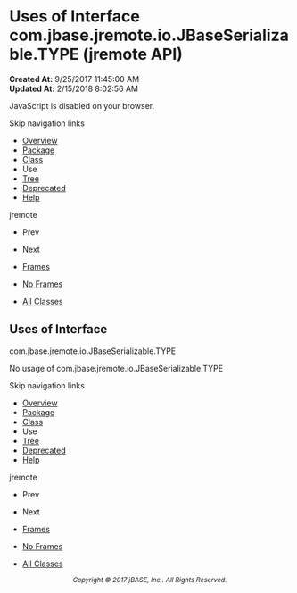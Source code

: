 # Uses of Interface com.jbase.jremote.io.JBaseSerializable.TYPE (jremote   API)

**Created At:** 9/25/2017 11:45:00 AM  
**Updated At:** 2/15/2018 8:02:56 AM  

<script type="text/javascript"><!--
    try {
        if (location.href.indexOf('is-external=true') == -1) {
            parent.document.title="Uses of Interface com.jbase.jremote.io.JBaseSerializable.TYPE (jremote   API)";
        }
    }
    catch(err) {
    }
//--></script><noscript><div>JavaScript is disabled on your browser.</div></noscript><!-- ========= START OF TOP NAVBAR ======= -->
<!--   -->
Skip navigation links
<!--   -->
- [Overview](../../../../../overview-summary.html)
- [Package](/39250-io/com_jbase_jremote_io_package-summary)
- [Class](/39226-inflow/com_jbase_jremote_io_JBaseSerializable.TYPE "interface in com.jbase.jremote.io")
- Use
- [Tree](/39250-io/com_jbase_jremote_io_package-tree)
- [Deprecated](../../../../../deprecated-list.html)
- [Help](../../../../../help-doc.html)


jremote <br>

- Prev
- Next


- [Frames](../../../../../index.html?com/jbase/jremote/io/class-use//39253-class-use/com_jbase_jremote_io_class-use_JBaseSerializable.TYPE)
- [No Frames](/39253-class-use/com_jbase_jremote_io_class-use_JBaseSerializable.TYPE)


- [All Classes](../../../../../allclasses-noframe.html)


<script type="text/javascript"><!--
  allClassesLink = document.getElementById("allclasses_navbar_top");
  if(window==top) {
    allClassesLink.style.display = "block";
  }
  else {
    allClassesLink.style.display = "none";
  }
  //--></script>
<!--   -->
<!-- ========= END OF TOP NAVBAR ========= -->
## Uses of Interface
com.jbase.jremote.io.JBaseSerializable.TYPE

No usage of com.jbase.jremote.io.JBaseSerializable.TYPE
<!-- ======= START OF BOTTOM NAVBAR ====== -->
<!--   -->
Skip navigation links
<!--   -->
- [Overview](../../../../../overview-summary.html)
- [Package](/39250-io/com_jbase_jremote_io_package-summary)
- [Class](/39226-inflow/com_jbase_jremote_io_JBaseSerializable.TYPE "interface in com.jbase.jremote.io")
- Use
- [Tree](/39250-io/com_jbase_jremote_io_package-tree)
- [Deprecated](../../../../../deprecated-list.html)
- [Help](../../../../../help-doc.html)


jremote <br>

- Prev
- Next


- [Frames](../../../../../index.html?com/jbase/jremote/io/class-use//39253-class-use/com_jbase_jremote_io_class-use_JBaseSerializable.TYPE)
- [No Frames](/39253-class-use/com_jbase_jremote_io_class-use_JBaseSerializable.TYPE)


- [All Classes](../../../../../allclasses-noframe.html)


<script type="text/javascript"><!--
  allClassesLink = document.getElementById("allclasses_navbar_bottom");
  if(window==top) {
    allClassesLink.style.display = "block";
  }
  else {
    allClassesLink.style.display = "none";
  }
  //--></script>
<!--   -->
<!-- ======== END OF BOTTOM NAVBAR ======= -->
<small>			<center>			<i>Copyright © 2017 jBASE, Inc.. All Rights Reserved.</i>		</center></small>
